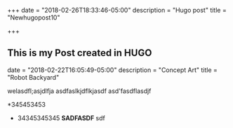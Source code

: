 +++
date = "2018-02-26T18:33:46-05:00"
description = "Hugo post"
title = "Newhugopost10"

+++
## This is my Post created in HUGO ##
date = "2018-02-22T16:05:49-05:00"
description = "Concept Art"
title = "Robot Backyard"


welasdfl;asjdlfja
asdfaslkjdflkjasdf
asd'fasdflasdjf

*345453453
* 34345345345
**SADFASDF** sdf
